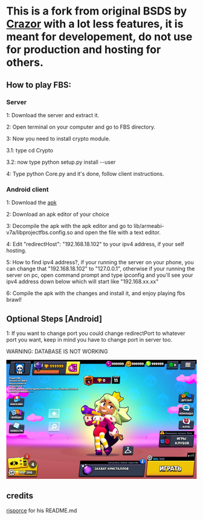 # This is a fork from original BSDS by [Crazor](https://github.com/CrazorTheCat)  with a lot less features, it is meant for developement, do not use for production and hosting for others.

## How to play FBS: ##

### Server ###
1: Download the server and extract it.

2: Open terminal on your computer and go to FBS directory.

3: Now you need to install crypto module.

3.1: type cd Crypto

3.2: now type python setup.py install --user

4: Type python Core.py and it's done, follow client instructions.

### Android client ###
1: Download the [apk](https://t.me/BrawlStars_Archives/3111)

2: Download an apk editor of your choice

3: Decompile the apk with the apk editor and go to lib/armeabi-v7a/libprojectfbs.config.so and open the file with a text editor.

4: Edit "redirectHost": "192.168.18.102" to your ipv4 address, if your self hosting.

5: How to find ipv4 address?, if your running the server on your phone, you can change that "192.168.18.102" to "127.0.0.1", otherwise if your running the server on pc, open command prompt and type ipconfig and you'll see your ipv4 address down below which will start like "192.168.xx.xx"

6: Compile the apk with the changes and install it, and enjoy playing fbs brawl!

## Optional Steps [Android] ##
1: If you want to change port you could change redirectPort to whatever port you want, keep in mind you have to change port in server too.

WARNING: DATABASE IS NOT WORKING

![IMG_1310](https://github.com/falibsre/FBS/blob/47/menu.png)

## credits ##

[risporce](https://github.com/risporce) for his README.md
